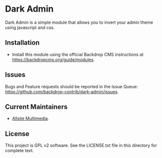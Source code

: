 Dark Admin
======================

Dark Admin is a simple module that allows you to invert your admin 
theme using javascript and css. 


Installation
------------

- Install this module using the official Backdrop CMS instructions at
  https://backdropcms.org/guide/modules.

Issues
------

Bugs and Feature requests should be reported in the Issue Queue:
https://github.com/backdrop-contrib/dark-admin/issues.

Current Maintainers
-------------------

- [Allsite Multimedia](https://github.com/allsite).

License
-------

This project is GPL v2 software. 
See the LICENSE.txt file in this directory for complete text.
